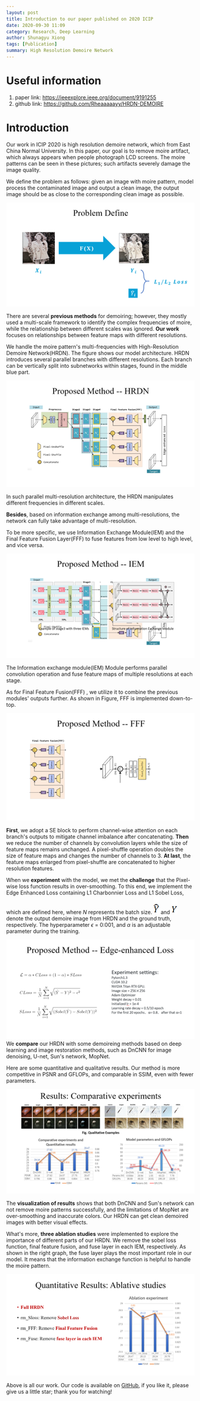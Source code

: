 ```yaml
---
layout: post
title: Introduction to our paper published on 2020 ICIP
date: 2020-09-30 11:09
category: Research, Deep Learning
author: Shunagyu Xiong
tags: [Publication]
summary: High Resolution Demoire Network
---
```



# Useful information

1. paper link: https://ieeexplore.ieee.org/document/9191255
2. github link: https://github.com/Rheaaaaayy/HRDN-DEMOIRE

# Introduction

Our work in ICIP 2020 is high resolution demoire network, which from East China Normal University.
In this paper, our goal is to remove moire artifact, which always appears when people photograph LCD screens. The moire patterns can be seen in these pictures; such artifacts severely damage the image quality.

We define the problem as follows: given an image with moire pattern, model process the contaminated image and output a clean image, the output image should be as close to the corresponding clean image as possible.

![question_definition](/../../media/2020-09-30-publication-2020ICIP-demoire/image-20201203120632597.png)

<!--more-->

There are several **previous methods** for demoiring; however, they mostly used a multi-scale framework to identify the complex frequencies of moire, while the relationship between different scales was ignored. **Our work** focuses on relationships between feature maps with different resolutions. 

We handle the moire pattern's multi-frequencies with High-Resolution Demoire Network(HRDN). The figure shows our model architecture. HRDN introduces several parallel branches with different resolutions. Each branch can be vertically split into subnetworks within stages, found in the middle blue part.

![network_structure](/../../media/2020-09-30-publication-2020ICIP-demoire/image-20201203120739712.png)

In such parallel multi-resolution architecture, the HRDN manipulates different frequencies in different scales.

**Besides**, based on information exchange among multi-resolutions, the network can fully take advantage of multi-resolution.

To be more specific, we use Information Exchange Module(IEM) and the Final Feature Fusion Layer(FFF) to fuse features from low level to high level, and vice versa.

![IEM](/../../media/2020-09-30-publication-2020ICIP-demoire/image-20201203120842255.png)

The Information exchange module(IEM) Module performs parallel convolution operation and fuse feature maps of multiple resolutions at each stage. 

As for Final Feature Fusion(FFF) , we utilize it to combine the previous modules' outputs further. As shown in Figure, FFF is implemented down-to-top. 

![FFF](/../../media/2020-09-30-publication-2020ICIP-demoire/image-20201203120954873.png)

**First**, we adopt a SE block to perform channel-wise attention on each branch's outputs to mitigate channel imbalance after concatenating. **Then** we reduce the number of channels by convolution layers while the size of feature maps remains unchanged. A pixel-shuffle operation doubles the size of feature maps and changes the number of channels to 3. **At last**, the feature maps enlarged from pixel-shuffle are concatenated to higher resolution features.



When we **experiment** with the model, we met the **challenge** that the Pixel-wise loss function results in over-smoothing. To this end, we implement the Edge Enhanced Loss containing L1 Charbonnier Loss and L1 Sobel Loss, which are defined here, where $N$ represents the batch size. ![img](/../../media/2020-09-30-publication-2020ICIP-demoire/clip_image004.png) and ![img](/../../media/2020-09-30-publication-2020ICIP-demoire/clip_image006.png) denote the output demoire image from HRDN and the ground truth, respectively. The hyperparameter $\epsilon$  = 0:001, and $\alpha$ is an adjustable parameter during the training.

![Edge Enhanced Loss](/../../media/2020-09-30-publication-2020ICIP-demoire/image-20201203121035497.png)We **compare** our HRDN with some demoireing methods based on deep learning and image restoration methods, such as DnCNN for image denoising, U-net, Sun's network, MopNet. 

Here are some quantitative and qualitative results. Our method is more competitive in PSNR and GFLOPs, and comparable in SSIM, even with fewer parameters.

![results](/../../media/2020-09-30-publication-2020ICIP-demoire/image-20201203121251938.png)

The **visualization of results** shows that both DnCNN and Sun's network can not remove moire patterns successfully, and the limitations of MopNet are over-smoothing and inaccurate colors. Our HRDN can get clean demoired images with better visual effects.

What's more, **three ablation studies** were implemented to explore the importance of different parts of our HRDN. We remove the sobel loss function, final feature fusion, and fuse layer in each IEM, respectively. As shown in the right graph, the fuse layer plays the most important role in our model. It means that the information exchange function is helpful to handle the moire pattern. 

![ablation studies](/../../media/2020-09-30-publication-2020ICIP-demoire/image-20201203121348949.png)

Above is all our work. Our code is available on [GitHub](https://github.com/Rheaaaaayy/HRDN-DEMOIRE), if you like it, please give us a little star; thank you for watching! 